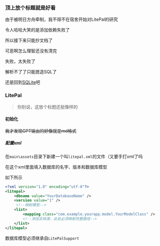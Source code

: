 ### 顶上放个标题就是好看

由于被明日方舟牵制，我不得不在宿舍开始对LitePal的研究

令人哈哈大笑的是添加依赖失败了

所以接下来只能抄文档了

可恶啊怎么理智还没有清完



失败，太失败了

解析不了了只能摁造SQL了

还是回到[SQLite](数据库从SQLite开始.md)吧

### LitePal

> 你别说，这放个标题还挺像样的

#### 初始化

~~我才发现GPT输出的好像就是md格式~~

##### 配置xml

在`main\assets`目录下新建一个叫`litepal.xml`的文件（又要手打xml了吗

在这个xml里面填入数据库的名字、版本和数据库模型

如下所示

```xml
<?xml version="1.0" encoding="utf-8"?>
<litepal>
    <dbname value="YourDatabaseName" />
    <version value="1" />
     <!--映射模型-->
    <list>
        <mapping class="com.example.yourapp.model.YourModelClass" />
        <!--添加实体类，此处必须映射完整路径-->
    </list>
</litepal>
```

数据库模型必须继承自`LitePalSupport`